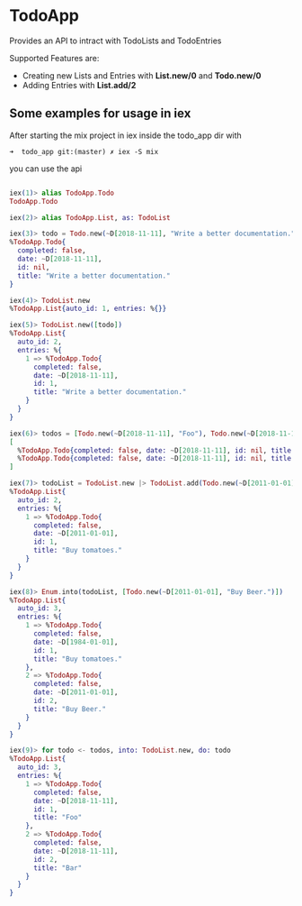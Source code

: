 # TodoApp

Provides an API to intract with TodoLists and TodoEntries

Supported Features are:

* Creating new Lists and Entries with **List.new/0** and **Todo.new/0**
* Adding Entries with **List.add/2**

## Some examples for usage in iex

After starting the mix project in iex inside the todo_app dir with

```➜  todo_app git:(master) ✗ iex -S mix```

you can use the api

```elixir

iex(1)> alias TodoApp.Todo
TodoApp.Todo

iex(2)> alias TodoApp.List, as: TodoList

iex(3)> todo = Todo.new(~D[2018-11-11], "Write a better documentation.")
%TodoApp.Todo{
  completed: false,
  date: ~D[2018-11-11],
  id: nil,
  title: "Write a better documentation."
}

iex(4)> TodoList.new
%TodoApp.List{auto_id: 1, entries: %{}}

iex(5)> TodoList.new([todo])
%TodoApp.List{
  auto_id: 2,
  entries: %{
    1 => %TodoApp.Todo{
      completed: false,
      date: ~D[2018-11-11],
      id: 1,
      title: "Write a better documentation."
    }
  }
}

iex(6)> todos = [Todo.new(~D[2018-11-11], "Foo"), Todo.new(~D[2018-11-11], "Bar")]
[
  %TodoApp.Todo{completed: false, date: ~D[2018-11-11], id: nil, title: "Foo"},
  %TodoApp.Todo{completed: false, date: ~D[2018-11-11], id: nil, title: "Bar"}
]

iex(7)> todoList = TodoList.new |> TodoList.add(Todo.new(~D[2011-01-01], "Buy tomatoes."))
%TodoApp.List{
  auto_id: 2,
  entries: %{
    1 => %TodoApp.Todo{
      completed: false,
      date: ~D[2011-01-01],
      id: 1,
      title: "Buy tomatoes."
    }
  }
}

iex(8)> Enum.into(todoList, [Todo.new(~D[2011-01-01], "Buy Beer.")])
%TodoApp.List{
  auto_id: 3,
  entries: %{
    1 => %TodoApp.Todo{
      completed: false,
      date: ~D[1984-01-01],
      id: 1,
      title: "Buy tomatoes."
    },
    2 => %TodoApp.Todo{
      completed: false,
      date: ~D[2011-01-01],
      id: 2,
      title: "Buy Beer."
    }
  }
}

iex(9)> for todo <- todos, into: TodoList.new, do: todo
%TodoApp.List{
  auto_id: 3,
  entries: %{
    1 => %TodoApp.Todo{
      completed: false,
      date: ~D[2018-11-11],
      id: 1,
      title: "Foo"
    },
    2 => %TodoApp.Todo{
      completed: false,
      date: ~D[2018-11-11],
      id: 2,
      title: "Bar"
    }
  }
}

```
